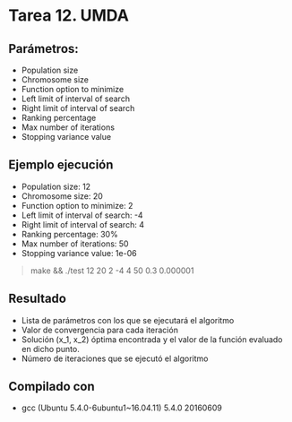 # Tarea 12. UMDA

## Parámetros:

* Population size
* Chromosome size
* Function option to minimize
* Left limit of interval of search
* Right limit of interval of search
* Ranking percentage
* Max number of iterations
* Stopping variance value

## Ejemplo ejecución

* Population size: 12
* Chromosome size: 20
* Function option to minimize: 2
* Left limit of interval of search: -4
* Right limit of interval of search: 4
* Ranking percentage: 30%
* Max number of iterations: 50
* Stopping variance value: 1e-06

> make && ./test 12 20 2 -4 4 50 0.3 0.000001

## Resultado

* Lista de parámetros con los que se ejecutará el algoritmo
* Valor de convergencia para cada iteración
* Solución (x_1, x_2) óptima encontrada y el valor de la función evaluado en dicho punto.
* Número de iteraciones que se ejecutó el algoritmo

## Compilado con

* gcc (Ubuntu 5.4.0-6ubuntu1~16.04.11) 5.4.0 20160609
